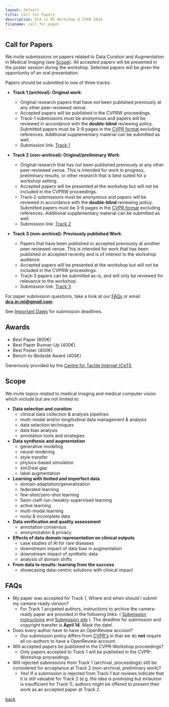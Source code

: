 ```yaml
---
layout: default
title: Call for Papers
description: DCA in MI Workshop @ CVPR 2024
filename: call_for_paper
---
```


## Call for Papers

We invite submissions on papers related to Data Curation and Augmentation in Medical Imaging (see [Scope](#scope)). All accepted papers will be presented in the poster session during the workshop. Selected papers will be given the opportunity of an oral presentation.

Papers should be submitted to one of three tracks:

- **Track 1 (archival): Original work**:
  - Original research papers that have not been published previously at any other peer-reviewed venue.
  - Accepted papers will be published in the CVPRW proceedings.
  - Track-1 submissions must be anonymous and papers will be reviewed in accordance with the **double-blind** reviewing policy. Submitted papers must be 3-8 pages in the [CVPR format](https://cvpr.thecvf.com/Conferences/2024/AuthorGuidelines) excluding references. Additional supplementary material can be submitted as well.
  - Submission link: [Track 1](https://openreview.net/group?id=thecvf.com/CVPR/2024/Workshop/DCAMI_archival)

- **Track 2 (non-archival): Original/preliminary Work**:
  - Original research that has not been published previously at any other peer-reviewed venue. This is intended for work in progress, preliminary results, or other research that is best suited for a workshop setting.
  - Accepted papers will be presented at the workshop but will not be included in the CVPRW proceedings.
  - Track-2 submissions must be anonymous and papers will be reviewed in accordance with the **double-blind** reviewing policy. Submitted papers must be 3-8 pages in the [CVPR format](https://cvpr.thecvf.com/Conferences/2024/AuthorGuidelines) excluding references. Additional supplementary material can be submitted as well.
  - Submission link: [Track 2](https://openreview.net/group?id=thecvf.com/CVPR/2024/Workshop/DCAMI)

- **Track 3 (non-archival): Previously published Work**:
  - Papers that have been published or accepted previously at another peer-reviewed venue. This is intended for work that has been published or accepted recently and is of interest to the workshop audience.
  - Accepted papers will be presented at the workshop but will not be included in the CVPRW proceedings.
  - Track-3 papers can be submitted as-is, and will only be reviewed for relevance to the workshop.
  - Submission link: [Track 3](https://forms.gle/SJNDEVy5tu3y4FAv9)

<!-- ## Track Policy

For **Track** 1 and **Track 2**, submissions must be anonymous and papers will be reviewed in accordance with the **double-blind** reviewing policy. Submitted papers must be 3-8 pages in the [CVPR format](https://cvpr.thecvf.com/Conferences/2024/AuthorGuidelines) excluding references. Additional supplementary material can be submitted as well. 

For **Track 3**, papers can be submitted as-is and will only be reviewed for relevance to the workshop. -->

For paper submission questions, take a look at our [FAQs](#faqs) or email **dca.in.mi@gmail.com** 
<!-- **dca-in-mi-workshop@googlegroups.com** -->

See [Important Dates](./important_dates) for submission deadlines.

## Awards

- Best Paper (800€)
- Best Paper Runner-Up (400€)
- Best Poster (400€)
- Bench-to-Bedside Award (400€)

Generously provided by the [Centre for Tactile Internet (CeTI)](https://ceti.one/).

## Scope

We invite topics related to medical imaging and medical computer vision which include but are not limited to:
- **Data selection and curation**
  - clinical data collection & analysis pipelines
  - multi-modal and/or longitudinal data management & analysis
  - data selection techniques
  - data bias analysis
  - annotation tools and strategies
- **Data synthesis and augmentation**
  - generative modeling
  - neural rendering
  - style transfer
  - physics-based simulation
  - sim2real gap
  - label augmentation
- **Learning with limited and imperfect data**
  - domain adaptation/generalization
  - federated learning
  - few-shot/zero-shot learning
  - Semi-/self-/un-/weakly-supervised learning
  - active learning
  - multi-modal learning
  - noisy & incomplete data
- **Data verification and quality assessment**
  - annotation consensus
  - anonymization & privacy
- **Effects of data domain representation on clinical outputs**
  - case studies of AI for rare diseases
  - downstream impact of data bias in augmentation
  - downstream impact of synthetic data
  - analysis of domain shifts
- **From data to results: learning from the success**
  - showcasing data-centric solutions with clinical impact

## FAQs
- My paper was accepted for Track 1, Where and when should I submit my camera-ready version?
  - For Track 1 accpeted authors, instructions to archive the camera-ready paper are provided in the following links: ( [Submission instructions](https://drive.google.com/file/d/1IVRbiNL5l_WiHhmWCeK2g6cD5ZfqpSkW/view?usp=share_link) and [Submission site](https://drive.google.com/file/d/17kBZZ2gLQPO3oS5qs9R0_A8fTuWHNGwx/view?usp=share_link) ). The deadline for submission and copyright transfer is **April 14**. Mark the date! 
- Does every author have to have an OpenReview account?
  - Our submission policy differs from [CVPR's](https://cvpr.thecvf.com/Conferences/2024/AuthorGuidelines) in that we do **not** require all co-authors to have a OpenReview account.
- Will accepted papers be published in the CVPR-Workshop proceedings?
  - Only papers accepted to Track 1 will be published in the CVPR-Workshop proceedings.
- Will rejected submissions from Track 1 (archival, proceedings) still be considered for acceptance at Track 2 (non-archival, preliminary work)?
  - Yes! If a submission is rejected from Track 1 but reviews indicate that it is still valuable for Track 2 (e.g. the idea is promising but evlaution is insufficient for Track 1), authors might be offered to present their work as an accepted paper at Track 2.

[back](./)
